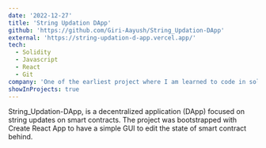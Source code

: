 ```yaml
---
date: '2022-12-27'
title: 'String Updation DApp'
github: 'https://github.com/Giri-Aayush/String_Updation-DApp'
external: 'https://string-updation-d-app.vercel.app/'
tech:
  - Solidity
  - Javascript
  - React
  - Git
company: 'One of the earliest project where I am learned to code in solidity'
showInProjects: true
---
```


String_Updation-DApp, is a decentralized application (DApp) focused on string updates on smart contracts. The project was bootstrapped with Create React App to have a simple GUI to edit the state of smart contract behind.
